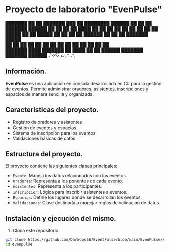 
# Proyecto de laboratorio "EvenPulse" 


███████ ██    ██ ███████ ███    ██ ████████ ██████  ██    ██ ██      ███████ ██████
██      ██    ██ ██      ████   ██    ██    ██   ██ ██    ██ ██      ██      ██      
█████   ██    ██ █████   ██ ██  ██    ██    ██████  ██    ██ ██      ███████ █████   
██       ██  ██  ██      ██  ██ ██    ██    ██      ██    ██ ██           ██ ██                                                  
███████   ████   ███████ ██   ████    ██    ██       ██████  ███████ ███████ ██████
                     ₊˚⊹♡ ᓚ₍ ^. .^₎
                                                                                     
                            
## Información.

**EvenPulse** es una aplicación en consola desarrollada en C# para la gestión de eventos. Permite administrar oradores, asistentes, inscripciones y espacios de manera sencilla y organizada.

## Características del proyecto. 

- Registro de oradores y asistentes
- Gestión de eventos y espacios
- Sistema de inscripción para los eventos
- Validaciones básicas de datos
 
## Estructura del proyecto.

El proyecto contiene las siguientes clases principales:

- `Evento`: Maneja los datos relacionados con los eventos.
- `Oradores`: Representa a los ponentes de cada evento.
- `Asistentes`: Representa a los participantes.
- `Inscripcion`: Lógica para inscribir asistentes a eventos.
- `Espacios`: Define los lugares donde se desarrollan los eventos.
- `Validaciones`: Clase destinada a manejar reglas de validación de datos.

## Instalación y ejecución del mismo. 

1. Cloná este repositorio:

```bash
git clone https://github.com/Darkops56/EventPulse/blob/main/EvenPulse/Program.cs
cd evenpulse
